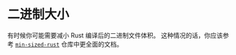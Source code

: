 # 二进制大小

有时候你可能需要减小 Rust 编译后的二进制文件体积。
这种情况的话，你应该参考 [`min-sized-rust`] 仓库中更全面的文档。

[`min-sized-rust`]: https://github.com/johnthagen/min-sized-rust
